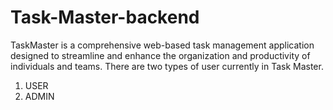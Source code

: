 # Task-Master-backend
TaskMaster is a comprehensive web-based task management application designed to streamline and enhance the organization and productivity of individuals and teams.
There are two types of user currently in Task Master.
1. USER
2. ADMIN
